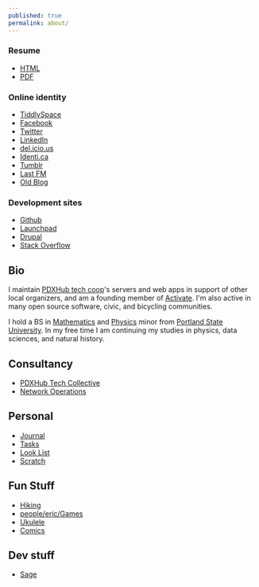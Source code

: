 ```yaml
---
published: true
permalink: about/
---
```


<div class="panel pull-right">

### Resume

 * [HTML](http://erics-blog.pdxhub.org/pages/eric_drechsel_resume.html)
 * [PDF](http://erics-blog.pdxhub.org/pages/eric_drechsel_resume.pdf)

### Online identity

 * [TiddlySpace](http://eric.tiddlyspace.com)
 * [Facebook](http://www.facebook.com/ericdrex)
 * [Twitter](http://twitter.com/edrex)
 * [LinkedIn](http://www.linkedin.com/pub/eric-drechsel/14/2b6/b67)
 * [del.icio.us](http://delicious.com/ericdrex)
 * [Identi.ca](http://identi.ca/edrex)
 * [Tumblr](http://3by5.tumblr.com/)
 * [Last FM](http://www.last.fm/user/edrex)
 * [Old Blog](http://erics-blog.pdxhub.org)

### Development sites

 * [Github](http://github.com/edrex)
 * [Launchpad](https://bugs.launchpad.net/~ericdrex)
 * [Drupal](http://drupal.org/user/14325)
 * [Stack Overflow](http://stackoverflow.com/users/114581)

</div>

## Bio
I maintain [PDXHub tech coop](http://pdxhub.org)'s servers and web apps in support of other local organizers, and am a founding member of [Activate](http://activatehub.org/). I'm also active in many open source software, civic, and bicycling communities.

I hold a BS in [Mathematics](http://math.pdx.edu/) and [Physics](http://physics.pdx.edu/) minor from [Portland State University](http://pdx.edu/). In my free time I am continuing my studies in physics, data sciences, and natural history.

## Consultancy

 * [PDXHub Tech Collective](http://wiki.pdxhub.org/)
 * [Network Operations](http://wiki.pdxhub.org/ops)

## Personal

 * [Journal](http://wiki.pdxhub.org/people/eric/journal)
 * [Tasks](http://wiki.pdxhub.org/people/eric/tasks)
 * [Look List](http://wiki.pdxhub.org/people/eric/look_list/)
 * [Scratch](http://wiki.pdxhub.org/people/eric/scratch)

## Fun Stuff

 * [Hiking](http://erics-blog.pdxhub.org/wanderer)
 * [people/eric/Games]()
 * [Ukulele](http://wiki.pdxhub.org/people/eric/ukulele/)
 * [Comics](http://wiki.pdxhub.org/people/eric/comics/)

## Dev stuff

 * [Sage](http://wiki.pdxhub.org/people/eric/sage/)